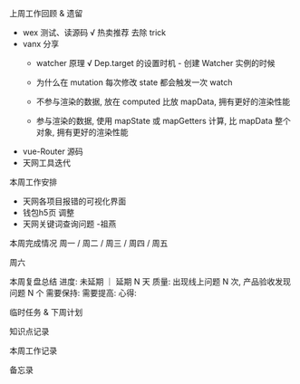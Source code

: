 上周工作回顾 & 遗留
  - wex 测试、读源码
    √ 热卖推荐 去除 trick
  - vanx 分享
    - watcher 原理
    √ Dep.target 的设置时机 - 创建 Watcher 实例的时候

    - 为什么在 mutation 每次修改 state 都会触发一次 watch
    - 不参与渲染的数据, 放在 computed 比放 mapData, 拥有更好的渲染性能
    - 参与渲染的数据, 使用 mapState 或 mapGetters 计算, 比 mapData 整个对象, 拥有更好的渲染性能
  - vue-Router 源码
  - 天网工具迭代

本周工作安排
  - 天网各项目报错的可视化界面
  - 钱包h5页 调整
  - 天网关键词查询问题 -祖燕

本周完成情况
  周一 / 周二 / 周三 / 周四 / 周五

  周六

本周复盘总结
  进度: 未延期 ｜ 延期 N 天
  质量: 出现线上问题 N 次, 产品验收发现问题 N 个
  需要保持:
  需要提高:
  心得:

临时任务 & 下周计划
           
知识点记录

本周工作记录

备忘录



